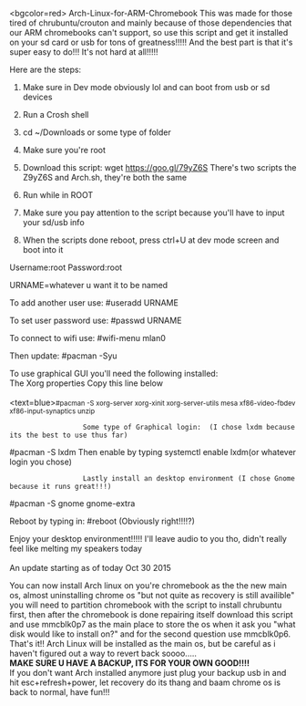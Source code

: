 <bgcolor=red>
Arch-Linux-for-ARM-Chromebook
This was made for those tired of chrubuntu/crouton and mainly because of those dependencies that our ARM chromebooks can't support, so use this script and get it installed on your sd card or usb for tons of greatness!!!!! And the best part is that it's super easy to do!!! It's not hard at all!!!!!

Here are the steps:

1) Make sure in Dev mode obviously lol and can boot from usb or sd devices

2) Run a Crosh shell

3) cd ~/Downloads or some type of folder

4) Make sure you're root

5) Download this script: wget https://goo.gl/79yZ6S There's two scripts the Z9yZ6S and Arch.sh, they're both the same 

6) Run while in ROOT

7) Make sure you pay attention to the script because you'll have to input your sd/usb info

8) When the scripts done reboot, press ctrl+U at dev mode screen and boot into it

Username:root
Password:root

URNAME=whatever u want it to be named

To add another user use:
#useradd URNAME

To set user password use:
#passwd URNAME

To connect to wifi use:
#wifi-menu mlan0

Then update:
#pacman -Syu

To use graphical GUI you'll need the following installed:
<br>                        The Xorg properties       Copy this line below </br>
<br>
<text=blue><small>#pacman -S xorg-server xorg-xinit xorg-server-utils mesa xf86-video-fbdev xf86-input-synaptics unzip </small>

                      Some type of Graphical login:  (I chose lxdm because its the best to use thus far)
#pacman -S lxdm           Then enable by typing systemctl enable lxdm(or whatever login you chose)

                      Lastly install an desktop environment (I chose Gnome because it runs great!!!)
#pacman -S gnome gnome-extra

Reboot by typing in:
#reboot (Obviously right!!!!?)

Enjoy your desktop environment!!!!! I'll leave audio to you tho, didn't really feel like melting my speakers today
<br>
<br>
An update starting as of today Oct 30 2015
<br>
<p>
You can now install Arch linux on you're chromebook as the the new main os, almost uninstalling chrome os "but not quite as recovery is still availible" you will need to partition chromebook with the script to install chrubuntu first, then after the chromebook is done repairing itself download this script and use mmcblk0p7 as the main place to store the os when it ask you "what disk would like to install on?" and for the second question use mmcblk0p6. That's it!! Arch Linux will be installed as the main os, but be careful as i haven't figured out a way to revert back soooo.....
<br>
<B>MAKE SURE U HAVE A BACKUP, ITS FOR YOUR OWN GOOD!!!!</B>
<br>
If you don't want Arch installed anymore just plug your backup usb in and hit esc+refresh+power, let recovery do its thang and baam chrome os is back to normal, have fun!!!
